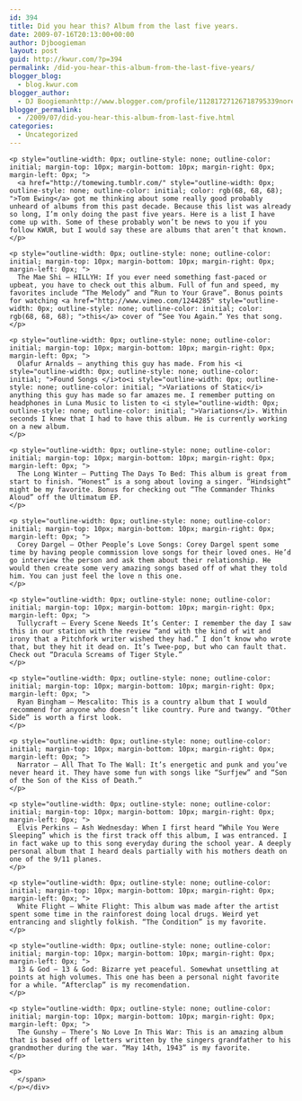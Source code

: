 ```yaml
---
id: 394
title: Did you hear this? Album from the last five years.
date: 2009-07-16T20:13:00+00:00
author: Djboogieman
layout: post
guid: http://kwur.com/?p=394
permalink: /did-you-hear-this-album-from-the-last-five-years/
blogger_blog:
  - blog.kwur.com
blogger_author:
  - DJ Boogiemanhttp://www.blogger.com/profile/11281727126718795339noreply@blogger.com
blogger_permalink:
  - /2009/07/did-you-hear-this-album-from-last-five.html
categories:
  - Uncategorized
---
```

<div class="pf-content">
  <p>
    <span class="Apple-style-span" style="font-family: Arial, Helvetica, sans-serif; font-size: 14px; color: rgb(68, 68, 68); line-height: 19px; "></p> 
    
    <p style="outline-width: 0px; outline-style: none; outline-color: initial; margin-top: 10px; margin-bottom: 10px; margin-right: 0px; margin-left: 0px; ">
      <a href="http://tomewing.tumblr.com/" style="outline-width: 0px; outline-style: none; outline-color: initial; color: rgb(68, 68, 68); ">Tom Ewing</a> got me thinking about some really good probably unheard of albums from this past decade. Because this list was already so long, I’m only doing the past five years. Here is a list I have come up with. Some of these probably won’t be news to you if you follow KWUR, but I would say these are albums that aren’t that known.
    </p>
    
    <p style="outline-width: 0px; outline-style: none; outline-color: initial; margin-top: 10px; margin-bottom: 10px; margin-right: 0px; margin-left: 0px; ">
      The Mae Shi – HILLYH: If you ever need something fast-paced or upbeat, you have to check out this album. Full of fun and speed, my favorites include “The Melody” and “Run to Your Grave”. Bonus points for watching <a href="http://www.vimeo.com/1244285" style="outline-width: 0px; outline-style: none; outline-color: initial; color: rgb(68, 68, 68); ">this</a> cover of “See You Again.” Yes that song.
    </p>
    
    <p style="outline-width: 0px; outline-style: none; outline-color: initial; margin-top: 10px; margin-bottom: 10px; margin-right: 0px; margin-left: 0px; ">
      Olafur Arnalds – anything this guy has made. From his <i style="outline-width: 0px; outline-style: none; outline-color: initial; ">Found Songs </i>to<i style="outline-width: 0px; outline-style: none; outline-color: initial; ">Variations of Static</i> anything this guy has made so far amazes me. I remember putting on headphones in Luna Music to listen to <i style="outline-width: 0px; outline-style: none; outline-color: initial; ">Variations</i>. Within seconds I knew that I had to have this album. He is currently working on a new album.
    </p>
    
    <p style="outline-width: 0px; outline-style: none; outline-color: initial; margin-top: 10px; margin-bottom: 10px; margin-right: 0px; margin-left: 0px; ">
      The Long Winter – Putting The Days To Bed: This album is great from start to finish. “Honest” is a song about loving a singer. “Hindsight” might be my favorite. Bonus for checking out “The Commander Thinks Aloud” off the Ultimatum EP.
    </p>
    
    <p style="outline-width: 0px; outline-style: none; outline-color: initial; margin-top: 10px; margin-bottom: 10px; margin-right: 0px; margin-left: 0px; ">
      Corey Dargel – Other People’s Love Songs: Corey Dargel spent some time by having people commission love songs for their loved ones. He’d go interview the person and ask them about their relationship. He would then create some very amazing songs based off of what they told him. You can just feel the love n this one.
    </p>
    
    <p style="outline-width: 0px; outline-style: none; outline-color: initial; margin-top: 10px; margin-bottom: 10px; margin-right: 0px; margin-left: 0px; ">
      Tullycraft – Every Scene Needs It’s Center: I remember the day I saw this in our station with the review “and with the kind of wit and irony that a Pitchfork writer wished they had.” I don’t know who wrote that, but they hit it dead on. It’s Twee-pop, but who can fault that. Check out “Dracula Screams of Tiger Style.”
    </p>
    
    <p style="outline-width: 0px; outline-style: none; outline-color: initial; margin-top: 10px; margin-bottom: 10px; margin-right: 0px; margin-left: 0px; ">
      Ryan Bingham – Mescalito: This is a country album that I would recommend for anyone who doesn’t like country. Pure and twangy. “Other Side” is worth a first look.
    </p>
    
    <p style="outline-width: 0px; outline-style: none; outline-color: initial; margin-top: 10px; margin-bottom: 10px; margin-right: 0px; margin-left: 0px; ">
      Narrator – All That To The Wall: It’s energetic and punk and you’ve never heard it. They have some fun with songs like “Surfjew” and “Son of the Son of the Kiss of Death.”
    </p>
    
    <p style="outline-width: 0px; outline-style: none; outline-color: initial; margin-top: 10px; margin-bottom: 10px; margin-right: 0px; margin-left: 0px; ">
      Elvis Perkins – Ash Wednesday: When I first heard “While You Were Sleeping” which is the first track off this album, I was entranced. I in fact wake up to this song everyday during the school year. A deeply personal album that I heard deals partially with his mothers death on one of the 9/11 planes.
    </p>
    
    <p style="outline-width: 0px; outline-style: none; outline-color: initial; margin-top: 10px; margin-bottom: 10px; margin-right: 0px; margin-left: 0px; ">
      White Flight – White Flight: This album was made after the artist spent some time in the rainforest doing local drugs. Weird yet entrancing and slightly folkish. “The Condition” is my favorite.
    </p>
    
    <p style="outline-width: 0px; outline-style: none; outline-color: initial; margin-top: 10px; margin-bottom: 10px; margin-right: 0px; margin-left: 0px; ">
      13 & God – 13 & God: Bizarre yet peaceful. Somewhat unsettling at points at high volumes. This one has been a personal night favorite for a while. “Afterclap” is my recomendation.
    </p>
    
    <p style="outline-width: 0px; outline-style: none; outline-color: initial; margin-top: 10px; margin-bottom: 10px; margin-right: 0px; margin-left: 0px; ">
      The Gunshy – There’s No Love In This War: This is an amazing album that is based off of letters written by the singers grandfather to his grandmother during the war. “May 14th, 1943” is my favorite.
    </p>
    
    <p>
      </span>
    </p></div>